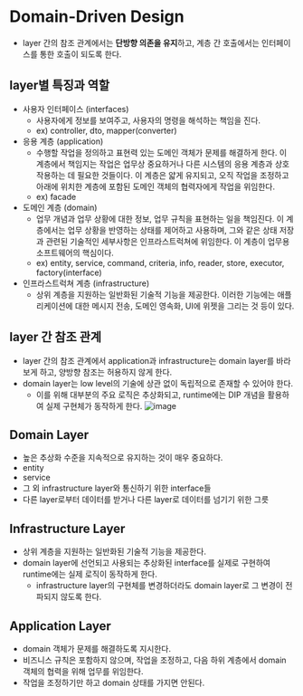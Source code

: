 # Domain-Driven Design

- layer 간의 참조 관계에서는 **단방향 의존을 유지**하고, 계층 간 호출에서는 인터페이스를 통한 호출이 되도록 한다.

## layer별 특징과 역할
- 사용자 인터페이스 (interfaces)
    - 사용자에게 정보를 보여주고, 사용자의 명령을 해석하는 책임을 진다.
    - ex) controller, dto, mapper(converter)
- 응용 계층 (application)
    - 수행할 작업을 정의하고 표현력 있는 도메인 객체가 문제를 해결하게 한다. 이 계층에서 책임지는 작업은 업무상 중요하거나 다른 시스템의 응용 계층과 상호작용하는 데 필요한 것들이다. 이 계층은 얇게 유지되고, 오직 작업을 조정하고 아래에 위치한 계층에 포함된 도메인 객체의 협력자에게 작업을 위임한다.
    - ex) facade
- 도메인 계층 (domain)
    - 업무 개념과 업무 상황에 대한 정보, 업무 규칙을 표현하는 일을 책임진다. 이 계층에서는 업무 상황을 반영하는 상태를 제어하고 사용하며, 그와 같은 상태 저장과 관련된 기술적인 세부사항은 인프라스트럭쳐에 위임한다. 이 계층이 업무용 소프트웨어의 핵심이다.
    - ex) entity, service, command, criteria, info, reader, store, executor, factory(interface)
- 인프라스트럭쳐 계층 (infrastructure)
    - 상위 계층을 지원하는 일반화된 기술적 기능을 제공한다. 이러한 기능에는 애플리케이션에 대한 메시지 전송, 도메인 영속화, UI에 위젯을 그리는 것 등이 있다.

## layer 간 참조 관계
- layer 간의 참조 관계에서 application과 infrastructure는 domain layer를 바라보게 하고, 양방향 참조는 허용하지 않게 한다.
- domain layer는 low level의 기술에 상관 없이 독립적으로 존재할 수 있어야 한다.
    - 이를 위해 대부분의 주요 로직은 추상화되고, runtime에는 DIP 개념을 활용하여 실제 구현체가 동작하게 한다.
    ![image](https://user-images.githubusercontent.com/26949964/152808468-d97b5986-bb2b-4f51-a0d7-89ebd72791b0.png)

## Domain Layer
- 높은 추상화 수준을 지속적으로 유지하는 것이 매우 중요하다.
- entity
- service
- 그 외 infrastructure layer와 통신하기 위한 interface들
- 다른 layer로부터 데이터를 받거나 다른 layer로 데이터를 넘기기 위한 그릇

## Infrastructure Layer
- 상위 계층을 지원하는 일반화된 기술적 기능을 제공한다.
- domain layer에 선언되고 사용되는 추상화된 interface를 실제로 구현하여 runtime에는 실제 로직이 동작하게 한다.
    - infrastructure layer의 구현체를 변경하더라도 domain layer로 그 변경이 전파되지 않도록 한다.

## Application Layer
- domain 객체가 문제를 해결하도록 지시한다.
- 비즈니스 규칙은 포함하지 않으며, 작업을 조정하고, 다음 하위 계층에서 domain 객체의 협력을 위해 업무를 위임한다.
- 작업을 조정하기만 하고 domain 상태를 가지면 안된다.